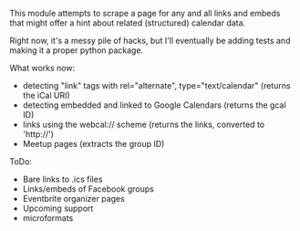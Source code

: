 This module attempts to scrape a page for any and all links and embeds that might offer a hint about related (structured) calendar data.

Right now, it's a messy pile of hacks, but I'll eventually be adding tests and making it a proper python package.


What works now: 

*  detecting "link" tags with rel="alternate", type="text/calendar"   (returns the iCal URI)
*  detecting embedded and linked to Google Calendars (returns the gcal ID)
*  links using the webcal:// scheme (returns the links, converted to 'http://')
* Meetup pages (extracts the group ID)

ToDo:

* Bare links to .ics files
* Links/embeds of Facebook groups
* Eventbrite organizer pages
* Upcoming support
* microformats